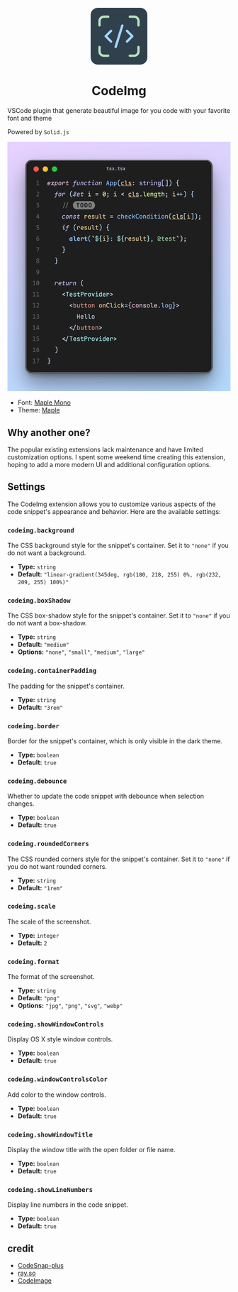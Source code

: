 <p align="center">
  <img height="128" src="./resources/icon.png"></img>
  <h1 align="center">CodeImg</h1>
</p>

VSCode plugin that generate beautiful image for you code with your favorite font and theme

Powered by `Solid.js`

![](./resources/showcase.png)

- Font: [Maple Mono](https://github.com/subframe7536/maple-font/tree/variable)
- Theme: [Maple](https://github.com/subframe7536/vscode-theme-maple)

## Why another one?

The popular existing extensions lack maintenance and have limited customization options. I spent some weekend time creating this extension, hoping to add a more modern UI and additional configuration options.

## Settings

The CodeImg extension allows you to customize various aspects of the code snippet's appearance and behavior. Here are the available settings:
### `codeimg.background`

The CSS background style for the snippet's container. Set it to `"none"` if you do not want a background.
- **Type:** `string`
- **Default:** `"linear-gradient(345deg, rgb(180, 218, 255) 0%, rgb(232, 209, 255) 100%)"`

### `codeimg.boxShadow`

The CSS box-shadow style for the snippet's container. Set it to `"none"` if you do not want a box-shadow.
- **Type:** `string`
- **Default:** `"medium"`
- **Options:** `"none"`, `"small"`, `"medium"`, `"large"`

### `codeimg.containerPadding`

The padding for the snippet's container.
- **Type:** `string`
- **Default:** `"3rem"`

### `codeimg.border`

Border for the snippet's container, which is only visible in the dark theme.
- **Type:** `boolean`
- **Default:** `true`

### `codeimg.debounce`

Whether to update the code snippet with debounce when selection changes.

- **Type:** `boolean`
- **Default:** `true`

### `codeimg.roundedCorners`

The CSS rounded corners style for the snippet's container. Set it to `"none"` if you do not want rounded corners.
- **Type:** `string`
- **Default:** `"1rem"`

### `codeimg.scale`

The scale of the screenshot.
- **Type:** `integer`
- **Default:** `2`

### `codeimg.format`

The format of the screenshot.

- **Type:** `string`
- **Default:** `"png"`
- **Options:** `"jpg"`, `"png"`, `"svg"`, `"webp"`

### `codeimg.showWindowControls`

Display OS X style window controls.

- **Type:** `boolean`
- **Default:** `true`

### `codeimg.windowControlsColor`

Add color to the window controls.

- **Type:** `boolean`
- **Default:** `true`

### `codeimg.showWindowTitle`

Display the window title with the open folder or file name.

- **Type:** `boolean`
- **Default:** `true`

### `codeimg.showLineNumbers`

Display line numbers in the code snippet.

- **Type:** `boolean`
- **Default:** `true`

## credit

- [CodeSnap-plus](https://github.com/huibizhang/CodeSnap-plus)
- [ray.so](https://ray.so)
- [CodeImage](https://codeimage.dev/)
